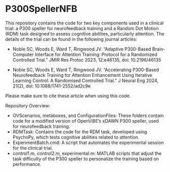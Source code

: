 # P300SpellerNFB

This repository contains the code for two key components used in a clinical trial: a P300 speller for neurofeedback training and a Random Dot Motion (RDM) task designed to assess cognitive abilities, particularly attention. The details of the trial can be found in the following journal articles:

 - Noble SC, Woods E, Ward T, Ringwood JV. “Adaptive P300-Based Brain-Computer Interface for Attention Training: Protocol for a Randomized Controlled Trial.” JMIR Res Protoc 2023, 12:e46135, doi: 10.2196/46135

 - Noble SC, Woods E, Ward T, Ringwood JV. “Accelerating P300-Based Neurofeedback Training for Attention Enhancement Using Iterative Learning Control: A Randomised Controlled Trial.” J Neural Eng 2024, 21(2), doi: 10.1088/1741-2552/ad2c9e

Please make sure to cite these article when using this code.

Repository Overview:
 - OVScenarios, metaboxes, and ConfigurationFiles: These folders contain code for a modified version of OpenViBE’s xDAWN P300 speller, used for neurofeedback training.
 - RDMTask: Contains the code for the RDM task, developed using PsychoPy, which tests cognitive abilities related to attention.
 - ExperimentBatch.cmd: A script that automates the experimental session for the clinical trial.
 - control1.m, control2.m, experimental.m: MATLAB scripts that adjust the task difficulty of the P300 speller to personalize the training based on performance.
